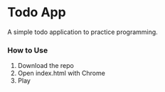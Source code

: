 # Todo App
A simple todo application to practice programming.

### How to Use
1. Download the repo
2. Open index.html with Chrome
3. Play
